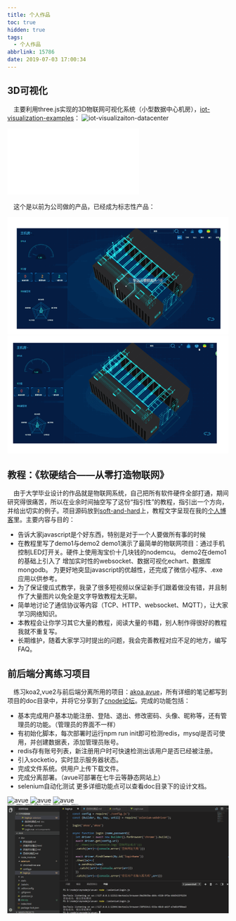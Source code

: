 ```yaml
---
title: 个人作品
toc: true
hidden: true
tags:
  - 个人作品
abbrlink: 15786
date: 2019-07-03 17:00:34
---
```



## 3D可视化
&emsp;主要利用three.js实现的3D物联网可视化系统（小型数据中心机房），[iot-visualization-examples](https://github.com/alwxkxk/iot-visualization-examples)：
![iot-visualizaiton-datacenter](/blog_images/iot-visualizaiton-datacenter.jpg)

<iframe src="//player.bilibili.com/player.html?bvid=BV1dv411777L&page=1" scrolling="no" border="0" frameborder="no" framespacing="0" allowfullscreen="true" class="bilibili-video"> </iframe>

&emsp;这个是以前为公司做的产品，已经成为标志性产品：

![微模块](/blog_images/微模块1.gif)
![微模块](/blog_images/微模块2.gif)

## 教程：《软硬结合——从零打造物联网》
&emsp;由于大学毕业设计的作品就是物联网系统，自己把所有软件硬件全部打通，期间研究得很痛苦，所以在业余时间抽空写了这份“指引性”的教程，指引出一个方向，并给出切实的例子。项目源码放到[soft-and-hard](https://github.com/alwxkxk/soft-and-hard)上，教程文字呈现在我的[个人博客](https://github.com/alwxkxk/blog)里。主要内容与目的：

- 告诉大家javascript是个好东西，特别是对于一个人要做所有事的时候
- 在教程里写了demo1与demo2 demo1演示了最简单的物联网项目：通过手机控制LED灯开关。硬件上使用淘宝价十几块钱的nodemcu。 demo2在demo1的基础上引入了 增加实时性的websocket、数据可视化echart、数据库mongodb。 为更好地突显javascript的优越性，还完成了微信小程序、.exe应用以供参考。
- 为了保证傻瓜式教学，我录了很多短视频以保证新手们跟着做没有错，并且制作了大量图片以免全是文字导致教程太无聊。
- 简单地讨论了通信协议等内容（TCP、HTTP、websocket、MQTT），让大家学习网络知识。
- 本教程会让你学习其它大量的教程，阅读大量的书籍，别人制作得很好的教程我就不重复写。
- 长期维护，随着大家学习时提出的问题，我会完善教程对应不足的地方，编写FAQ。

## 前后端分离练习项目
&emsp;练习koa2,vue2与前后端分离所用的项目：[akoa](https://github.com/alwxkxk/akoa),[avue](https://github.com/alwxkxk/avue)，所有详细的笔记都写到项目的doc目录中，并将它分享到了[cnode论坛](https://cnodejs.org/topic/5a66b313ce45d44045146277)。完成的功能包括：

- 基本完成用户基本功能注册、登陆、退出、修改密码、头像、昵称等，还有管理员的功能。（管理员的界面不一样）
- 有初始化脚本，每次部署时运行npm run init即可检测redis，mysql是否可使用，并创建数据表，添加管理员账号。
- redis存有账号列表，新注册用户时可快速检测出该用户是否已经被注册。
- 引入socketio，实时显示服务器状态。
- 完成文件系统。供用户上传下载文件。
- 完成分离部署。（avue可部署在七牛云等静态网站上）
- selenium自动化测试 更多详细功能点可以查看doc目录下的设计文档。


![avue](/blog_images/avue1.png)
![avue](/blog_images/avue2.png)
![avue](/blog_images/avue3.png)
![avue](/blog_images/avue4.gif)